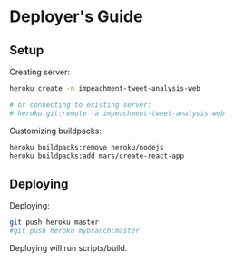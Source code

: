 
# Deployer's Guide

## Setup

Creating server:

```sh
heroku create -n impeachment-tweet-analysis-web

# or connecting to existing server:
# heroku git:remote -a impeachment-tweet-analysis-web
```

Customizing buildpacks:

```sh
heroku buildpacks:remove heroku/nodejs
heroku buildpacks:add mars/create-react-app
```

## Deploying

Deploying:

```sh
git push heroku master
#git push heroku mybranch:master
```

Deploying will run scripts/build.
